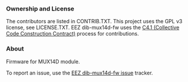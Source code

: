 ### Ownership and License

The contributors are listed in CONTRIB.TXT. This project uses the GPL v3 license, see LICENSE.TXT.
EEZ dib-mux14d-fw uses the [C4.1 (Collective Code Construction Contract)](http://rfc.zeromq.org/spec:22) process for contributions.

### About

Firmware for MUX14D module.

To report an issue, use the [EEZ dib-mux14d-fw issue](https://github.com/eez-open/dib-mux14d-fw/issues) tracker.
